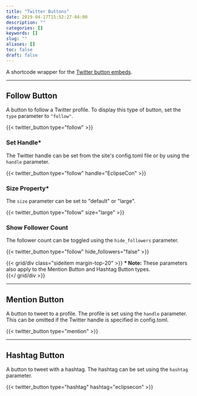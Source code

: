```yaml
---
title: "Twitter Buttons"
date: 2019-04-17T15:52:27-04:00
description: ""
categories: []
keywords: []
slug: ""
aliases: []
toc: false
draft: false
---
```


A shortcode wrapper for the [Twitter button embeds](https://developer.twitter.com/en/docs/twitter-for-websites).

---

## Follow Button
A button to follow a Twitter profile. To display this type of button, set the `type` parameter to `"follow"`.

{{< twitter_button type="follow" >}}

### Set Handle*
The Twitter handle can be set from the site's config.toml file or by using the `handle` parameter.

{{< twitter_button type="follow" handle="EclipseCon" >}}

### Size Property*
The `size` parameter can be set to "default" or "large".

{{< twitter_button type="follow" size="large" >}}

### Show Follower Count
The follower count can be toggled using the `hide_followers` parameter.

{{< twitter_button type="follow" hide_followers="false" >}}

{{< grid/div class="sideitem margin-top-20" >}}
**\* Note:** These parameters also apply to the Mention Button and Hashtag Button types.  
{{</ grid/div >}}

---

## Mention Button
A button to tweet to a profile. The profile is set using the `handle` parameter. This can be omitted if the Twitter handle is specified in config.toml. 

{{< twitter_button type="mention" >}}

---

## Hashtag Button
A button to tweet with a hashtag. The hashtag can be set using the `hashtag` parameter.

{{< twitter_button type="hashtag" hashtag="eclipsecon" >}}

